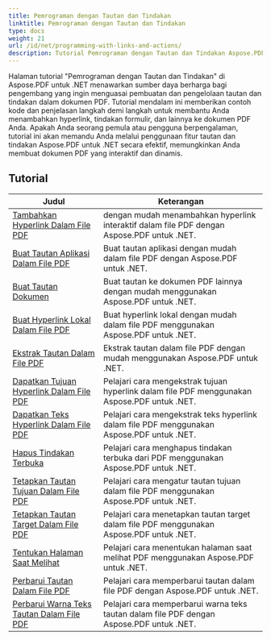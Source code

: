```yaml
---
title: Pemrograman dengan Tautan dan Tindakan
linktitle: Pemrograman dengan Tautan dan Tindakan
type: docs
weight: 21
url: /id/net/programming-with-links-and-actions/
description: Tutorial Pemrograman dengan Tautan dan Tindakan Aspose.PDF untuk .NET adalah sumber daya komprehensif untuk menguasai pembuatan dan pengelolaan tautan interaktif dalam dokumen PDF.
---
```

Halaman tutorial "Pemrograman dengan Tautan dan Tindakan" di Aspose.PDF untuk .NET menawarkan sumber daya berharga bagi pengembang yang ingin menguasai pembuatan dan pengelolaan tautan dan tindakan dalam dokumen PDF. Tutorial mendalam ini memberikan contoh kode dan penjelasan langkah demi langkah untuk membantu Anda menambahkan hyperlink, tindakan formulir, dan lainnya ke dokumen PDF Anda. Apakah Anda seorang pemula atau pengguna berpengalaman, tutorial ini akan memandu Anda melalui penggunaan fitur tautan dan tindakan Aspose.PDF untuk .NET secara efektif, memungkinkan Anda membuat dokumen PDF yang interaktif dan dinamis.

## Tutorial
| Judul | Keterangan |
| --- | --- | 
| [Tambahkan Hyperlink Dalam File PDF](./add-hyperlink/) | dengan mudah menambahkan hyperlink interaktif dalam file PDF dengan Aspose.PDF untuk .NET. |  
| [Buat Tautan Aplikasi Dalam File PDF](./create-application-link/) | Buat tautan aplikasi dengan mudah dalam file PDF dengan Aspose.PDF untuk .NET. |  
| [Buat Tautan Dokumen](./create-document-link/) | Buat tautan ke dokumen PDF lainnya dengan mudah menggunakan Aspose.PDF untuk .NET. |  
| [Buat Hyperlink Lokal Dalam File PDF](./create-local-hyperlink/) | Buat hyperlink lokal dengan mudah dalam file PDF menggunakan Aspose.PDF untuk .NET. |  
| [Ekstrak Tautan Dalam File PDF](./extract-links/) | Ekstrak tautan dalam file PDF dengan mudah menggunakan Aspose.PDF untuk .NET. |  
| [Dapatkan Tujuan Hyperlink Dalam File PDF](./get-hyperlink-destinations/) | Pelajari cara mengekstrak tujuan hyperlink dalam file PDF menggunakan Aspose.PDF untuk .NET. |  
| [Dapatkan Teks Hyperlink Dalam File PDF](./get-hyperlink-text/) | Pelajari cara mengekstrak teks hyperlink dalam file PDF menggunakan Aspose.PDF untuk .NET. |  
| [Hapus Tindakan Terbuka](./remove-open-action/) | Pelajari cara menghapus tindakan terbuka dari PDF menggunakan Aspose.PDF untuk .NET. |  
| [Tetapkan Tautan Tujuan Dalam File PDF](./set-destination-link/) | Pelajari cara mengatur tautan tujuan dalam file PDF menggunakan Aspose.PDF untuk .NET. |  
| [Tetapkan Tautan Target Dalam File PDF](./set-target-link/) | Pelajari cara menetapkan tautan target dalam file PDF menggunakan Aspose.PDF untuk .NET. |  
| [Tentukan Halaman Saat Melihat](./specify-page-when-viewing/) | Pelajari cara menentukan halaman saat melihat PDF menggunakan Aspose.PDF untuk .NET. |  
| [Perbarui Tautan Dalam File PDF](./update-links/) | Pelajari cara memperbarui tautan dalam file PDF dengan Aspose.PDF untuk .NET. |  
| [Perbarui Warna Teks Tautan Dalam File PDF](./update-link-text-color/) | Pelajari cara memperbarui warna teks tautan dalam file PDF dengan Aspose.PDF untuk .NET. |  